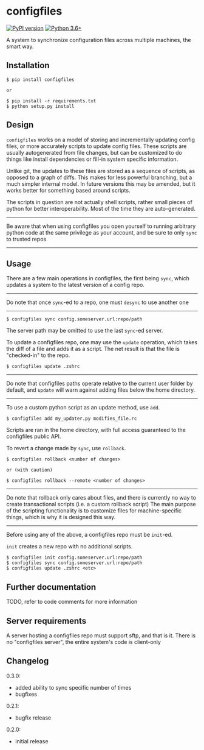 # configfiles

[![PyPI version](https://badge.fury.io/py/configfiles.svg)](https://badge.fury.io/py/configfiles)
[![Python 3.6+](https://img.shields.io/badge/python-3.6%2B-blue.svg)](https://www.python.org)

A system to synchronize configuration files across multiple machines, the smart way.

## Installation

```
$ pip install configfiles

or

$ pip install -r requirements.txt
$ python setup.py install
```

## Design

`configfiles` works on a model of storing and incrementally updating config files, or more accurately scripts to update config files.
These scripts are usually autogenerated from file changes, but can be customized to do things like install dependencies or fill-in system
specific information.

Unlike git, the updates to these files are stored as a sequence of scripts, as opposed to a graph of diffs. This makes for less powerful
branching, but a much simpler internal model. In future versions this may be amended, but it works better for something based around scripts.

The scripts in question are not actually shell scripts, rather small pieces of python for better interoperability. Most of the time they are
auto-generated. 

---
Be aware that when using configfiles you open yourself to running arbitrary python code at the same privilege as your account, and
be sure to only `sync` to trusted repos

---

## Usage

There are a few main operations in configfiles, the first being `sync`, which updates a system to the latest version of a config repo.

---
Do note that once `sync`-ed to a repo, one must `desync` to use another one

---

```
$ configfiles sync config.someserver.url:repo/path
```

The server path may be omitted to use the last `sync`-ed server.

To update a configfiles repo, one may use the `update` operation, which takes the diff of a file and adds it as a script. The net result
is that the file is "checked-in" to the repo.

```
$ configfiles update .zshrc
```

---
Do note that configfiles paths operate relative to the current user folder by default, and `update` will warn against adding files below the home directory.

---

To use a custom python script as an update method, use `add`.

```
$ configfiles add my_updater.py modifies_file.rc
```

Scripts are ran in the home directory, with full access guaranteed to the configfiles public API.

To revert a change made by `sync`, use `rollback`.

```
$ configfiles rollback <number of changes>

or (with caution)

$ configfiles rollback --remote <number of changes>
```

---
Do note that rollback only cares about files, and there is currently no way to create transactional scripts (i.e. a custom rollback script)
The main purpose of the scripting functionality is to customize files for machine-specific things, which is why it is designed this way.

---

Before using any of the above, a configfiles repo must be `init`-ed.

`init` creates a new repo with no additional scripts.

```
$ configfiles init config.someserver.url:repo/path
$ configfiles sync config.someserver.url:repo/path
$ configfiles update .zshrc <etc>
```

## Further documentation

TODO, refer to code comments for more information

## Server requirements

A server hosting a configfiles repo must support sftp, and that is it. There is no "configfiles server", the entire system's code is client-only

## Changelog

0.3.0:
- added ability to sync specific number of times
- bugfixes

0.2.1:
- bugfix release

0.2.0:
- initial release

